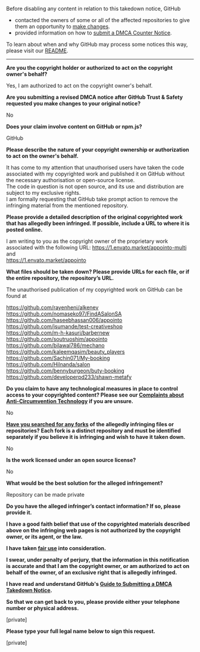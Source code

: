 Before disabling any content in relation to this takedown notice, GitHub
- contacted the owners of some or all of the affected repositories to give them an opportunity to [make changes](https://docs.github.com/en/github/site-policy/dmca-takedown-policy#a-how-does-this-actually-work).
- provided information on how to [submit a DMCA Counter Notice](https://docs.github.com/en/articles/guide-to-submitting-a-dmca-counter-notice).

To learn about when and why GitHub may process some notices this way, please visit our [README](https://github.com/github/dmca/blob/master/README.md#anatomy-of-a-takedown-notice).

---

**Are you the copyright holder or authorized to act on the copyright owner's behalf?**  
  
Yes, I am authorized to act on the copyright owner's behalf.  
  
**Are you submitting a revised DMCA notice after GitHub Trust & Safety requested you make changes to your original notice?**  
  
No  
  
**Does your claim involve content on GitHub or npm.js?**  
  
GitHub  
  
**Please describe the nature of your copyright ownership or authorization to act on the owner's behalf.**  
  
It has come to my attention that unauthorised users have taken the code associated with my copyrighted work and published it on GitHub without the necessary authorisation or open-source license.  
The code in question is not open source, and its use and distribution are subject to my exclusive rights.  
I am formally requesting that GitHub take prompt action to remove the infringing material from the mentioned repository.  
  
**Please provide a detailed description of the original copyrighted work that has allegedly been infringed. If possible, include a URL to where it is posted online.**  
  
I am writing to you as the copyright owner of the proprietary work associated with the following URL: https://1.envato.market/appointo-multi and  
https://1.envato.market/appointo  
  
**What files should be taken down? Please provide URLs for each file, or if the entire repository, the repository’s URL.**  
  
The unauthorised publication of my copyrighted work on GitHub can be found at  
  
https://github.com/rayenheni/alkenev  
https://github.com/nomaseko97/FindASalonSA  
https://github.com/haseebhassan006/appointo  
https://github.com/jsumande/test-creativeshop  
https://github.com/m-h-kasuri/barbernew  
https://github.com/soutruoshim/appointo  
https://github.com/bilawal786/mechano  
https://github.com/kaleemqasim/beauty_players  
https://github.com/Sachin071/My-booking  
https://github.com/Hilnanda/salon  
https://github.com/bennyburgeon/buty-booking  
https://github.com/developerpd233/shawn-metafy  
  
**Do you claim to have any technological measures in place to control access to your copyrighted content? Please see our <a href="https://docs.github.com/articles/guide-to-submitting-a-dmca-takedown-notice#complaints-about-anti-circumvention-technology">Complaints about Anti-Circumvention Technology</a> if you are unsure.**  
  
No  
  
**<a href="https://docs.github.com/articles/dmca-takedown-policy#b-what-about-forks-or-whats-a-fork">Have you searched for any forks</a> of the allegedly infringing files or repositories? Each fork is a distinct repository and must be identified separately if you believe it is infringing and wish to have it taken down.**  
  
No  
  
**Is the work licensed under an open source license?**  
  
No  
  
**What would be the best solution for the alleged infringement?**  
  
Repository can be made private  
  
**Do you have the alleged infringer’s contact information? If so, please provide it.**  
  
**I have a good faith belief that use of the copyrighted materials described above on the infringing web pages is not authorized by the copyright owner, or its agent, or the law.**  
  
**I have taken <a href="https://www.lumendatabase.org/topics/22">fair use</a> into consideration.**  
  
**I swear, under penalty of perjury, that the information in this notification is accurate and that I am the copyright owner, or am authorized to act on behalf of the owner, of an exclusive right that is allegedly infringed.**  
  
**I have read and understand GitHub's <a href="https://docs.github.com/articles/guide-to-submitting-a-dmca-takedown-notice/">Guide to Submitting a DMCA Takedown Notice</a>.**  
  
**So that we can get back to you, please provide either your telephone number or physical address.**  
  
[private]
  
**Please type your full legal name below to sign this request.**  
  
[private]
